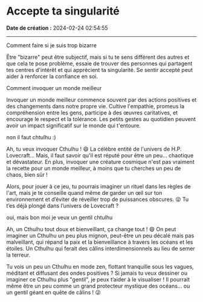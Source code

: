# Accepte ta singularité

**Date de création :** 2024-02-24 02:54:55

---



Comment faire si je suis trop bizarre 

Être "bizarre" peut être subjectif, mais si tu te sens différent des autres et que cela te pose problème, essaie de trouver des personnes qui partagent tes centres d'intérêt et qui apprécient ta singularité. Se sentir accepté peut aider à renforcer la confiance en soi.

Comment invoquer un monde meilleur

Invoquer un monde meilleur commence souvent par des actions positives et des changements dans notre propre vie. Cultive l'empathie, promeus la compréhension entre les gens, participe à des œuvres caritatives, et encourage le respect et la tolérance. Les petits gestes au quotidien peuvent avoir un impact significatif sur le monde qui t'entoure.

non il faut chtulhu :)



Ah, tu veux invoquer Cthulhu ! 😄 La célèbre entité de l'univers de H.P. Lovecraft… Mais, il faut savoir qu'il est réputé pour être un peu... chaotique et dévastateur. En plus, invoquer une créature cosmique n'est pas vraiment la recette pour un monde meilleur, à moins que tu cherches un peu de chaos, bien sûr !

Alors, pour jouer à ce jeu, tu pourrais imaginer un rituel dans les règles de l'art, mais je te conseille quand même de garder un œil sur ton environnement et d’éviter de réveiller trop de puissances obscures. 😜 Tu t’es déjà plongé dans l’univers de Lovecraft ?

oui, mais bon moi je veux un gentil chtulhu

Ah, un Cthulhu tout doux et bienveillant, ça change tout ! 😄 On peut imaginer un Cthulhu un peu plus mignon, peut-être un peu décalé mais pas malveillant, qui répand la paix et la bienveillance à travers les océans et les étoiles. Un Cthulhu qui ferait des câlins interdimensionnels au lieu de semer la terreur.

Tu vois un peu un Cthulhu en mode zen, flottant tranquille sous les vagues, méditant et diffusant des ondes positives ? Si jamais tu veux dessiner ou imaginer ce Cthulhu plus "gentil", je peux t’aider à le visualiser ! Il pourrait même être un peu comme un grand protecteur mystique des océans… ou un gentil géant en quête de câlins ! 😜